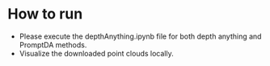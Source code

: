 # How to run
- Please execute the depthAnything.ipynb file for both depth anything and PromptDA methods.
- Visualize the downloaded point clouds locally.
